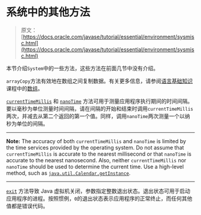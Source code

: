 # 系统中的其他方法

> 原文： [https://docs.oracle.com/javase/tutorial/essential/environment/sysmisc.html](https://docs.oracle.com/javase/tutorial/essential/environment/sysmisc.html)

本节介绍`System`中的一些方法，这些方法在前面几节中没有介绍。

`arrayCopy`方法有效地在数组之间复制数据。有关更多信息，请参阅[语言基础知识](../../java/nutsandbolts/index.html)课程中的[数组](../../java/nutsandbolts/arrays.html)。

[`currentTimeMillis`](https://docs.oracle.com/javase/8/docs/api/java/lang/System.html#currentTimeMillis--) 和 [`nanoTime`](https://docs.oracle.com/javase/8/docs/api/java/lang/System.html#nanoTime--) 方法可用于测量应用程序执行期间的时间间隔。要以毫秒为单位测量时间间隔，请在间隔的开始和结束时调用`currentTimeMillis`两次，并减去从第二个返回的第一个值。同样，调用`nanoTime`两次测量一个以纳秒为单位的间隔。

* * *

**Note:** The accuracy of both `currentTimeMillis` and `nanoTime` is limited by the time services provided by the operating system. Do not assume that `currentTimeMillis` is accurate to the nearest millisecond or that `nanoTime` is accurate to the nearest nanosecond. Also, neither `currentTimeMillis` nor `nanoTime` should be used to determine the current time. Use a high-level method, such as [`java.util.Calendar.getInstance`](https://docs.oracle.com/javase/8/docs/api/java/util/Calendar.html#getInstance--).

* * *

[`exit`](https://docs.oracle.com/javase/8/docs/api/java/lang/System.html#exit-int-) 方法导致 Java 虚拟机关闭，参数指定整数退出状态。退出状态可用于启动应用程序的进程。按照惯例，`0`的退出状态表示应用程序的正常终止，而任何其他值都是错误代码。